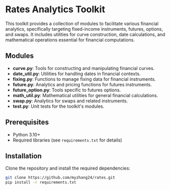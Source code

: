 # Rates Analytics Toolkit

This toolkit provides a collection of modules to facilitate various financial analytics, specifically targeting fixed-income instruments, futures, options, and swaps. It includes utilities for curve construction, date calculations, and mathematical operations essential for financial computations.

## Modules

- **curve.py**: Tools for constructing and manipulating financial curves.
- **date_util.py**: Utilities for handling dates in financial contexts.
- **fixing.py**: Functions to manage fixing data for financial instruments.
- **future.py**: Analytics and pricing functions for futures instruments.
- **future_option.py**: Tools specific to futures options.
- **math_util.py**: Mathematical utilities for general financial calculations.
- **swap.py**: Analytics for swaps and related instruments.
- **test.py**: Unit tests for the toolkit's modules.

## Prerequisites

- Python 3.10+
- Required libraries (see `requirements.txt` for details)

## Installation

Clone the repository and install the required dependencies:

```bash
git clone https://github.com/myzhang24/rates.git
pip install -r requirements.txt
